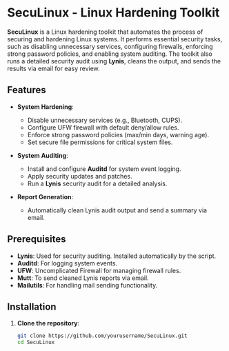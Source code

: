 # SecuLinux - Linux Hardening Toolkit

**SecuLinux** is a Linux hardening toolkit that automates the process of securing and hardening Linux systems. It performs essential security tasks, such as disabling unnecessary services, configuring firewalls, enforcing strong password policies, and enabling system auditing. The toolkit also runs a detailed security audit using **Lynis**, cleans the output, and sends the results via email for easy review.

## Features

- **System Hardening**:
  - Disable unnecessary services (e.g., Bluetooth, CUPS).
  - Configure UFW firewall with default deny/allow rules.
  - Enforce strong password policies (max/min days, warning age).
  - Set secure file permissions for critical system files.

- **System Auditing**:
  - Install and configure **Auditd** for system event logging.
  - Apply security updates and patches.
  - Run a **Lynis** security audit for a detailed analysis.

- **Report Generation**:
  - Automatically clean Lynis audit output and send a summary via email.
  
## Prerequisites

- **Lynis**: Used for security auditing. Installed automatically by the script.
- **Auditd**: For logging system events.
- **UFW**: Uncomplicated Firewall for managing firewall rules.
- **Mutt**: To send cleaned Lynis reports via email.
- **Mailutils**: For handling mail sending functionality.
  
## Installation

1. **Clone the repository**:
   ```bash
   git clone https://github.com/yourusername/SecuLinux.git
   cd SecuLinux
